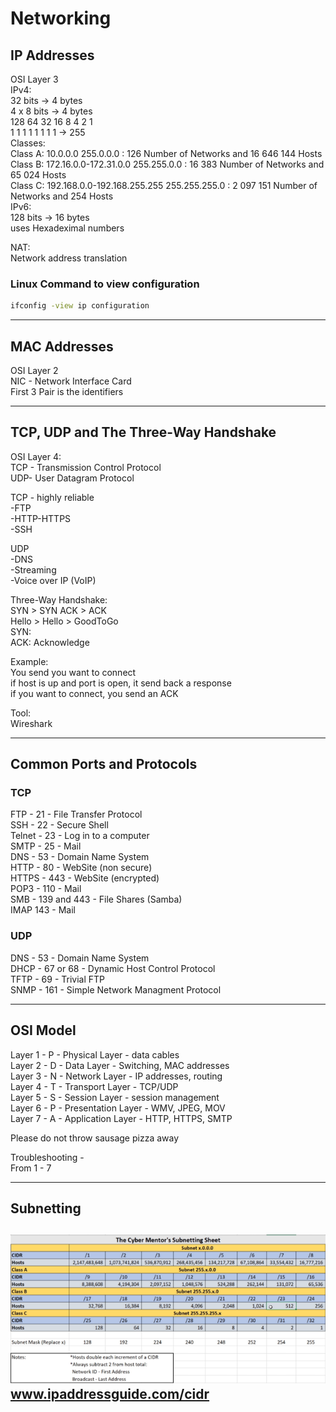 # Networking
## IP Addresses
 
OSI Layer 3  
IPv4:  
32 bits -> 4 bytes  
4 x 8 bits -> 4 bytes  
128 64 32 16 8 4 2 1  
1 1 1 1 1 1 1 1 -> 255  
Classes:  
Class A: 10.0.0.0 255.0.0.0 : 126 Number of Networks and 16 646 144 Hosts  
Class B: 172.16.0.0-172.31.0.0 255.255.0.0 : 16 383 Number of Networks and 65 024 Hosts  
Class C: 192.168.0.0-192.168.255.255 255.255.255.0 : 2 097 151 Number of Networks and 254 Hosts  
IPv6:  
128 bits -> 16 bytes  
uses Hexadeximal numbers  
  
  
NAT:  
Network address translation

### Linux Command to view configuration
~~~bash
ifconfig -view ip configuration
~~~

---
## MAC Addresses

OSI Layer 2  
NIC - Network Interface Card  
First 3 Pair is the identifiers

---
## TCP, UDP and The Three-Way Handshake

OSI Layer 4:  
TCP - Transmission Control Protocol  
UDP- User Datagram Protocol  
  
TCP - highly reliable  
	-FTP  
	-HTTP-HTTPS  
	-SSH  
  
UDP  
	-DNS  
	-Streaming  
	-Voice over IP (VoIP)  
  
Three-Way Handshake:  
	SYN > SYN ACK > ACK  
	Hello > Hello > GoodToGo  
SYN:  
	ACK: Acknowledge  
  
Example:  
	You send you want to connect  
		if host is up and port is open, it send back a response  
			if you want to connect, you send an ACK  
  
Tool:  
	Wireshark
	
---
## Common Ports and Protocols 

### TCP
 FTP - 21 - File Transfer Protocol  
SSH - 22 - Secure Shell  
Telnet - 23 - Log in to a computer  
SMTP - 25 - Mail  
DNS - 53 - Domain Name System  
HTTP - 80 - WebSite (non secure)  
HTTPS - 443 - WebSite (encrypted)  
POP3 - 110 - Mail  
SMB - 139 and 443 - File Shares (Samba)  
IMAP 143 - Mail

### UDP
DNS - 53 - Domain Name System  
DHCP - 67 or 68 - Dynamic Host Control Protocol  
TFTP - 69 - Trivial FTP  
SNMP - 161 - Simple Network Managment Protocol

---
## OSI Model

Layer 1 - P - Physical Layer - data cables  
Layer 2 - D - Data Layer - Switching, MAC addresses  
Layer 3 - N - Network Layer - IP addresses, routing  
Layer 4 - T - Transport Layer - TCP/UDP  
Layer 5 - S - Session Layer - session management  
Layer 6 - P - Presentation Layer - WMV, JPEG, MOV  
Layer 7 - A - Application Layer - HTTP, HTTPS, SMTP  
  
Please do not throw sausage pizza away  
  
Troubleshooting -  
From 1 - 7

---
## Subnetting
![](https://github.com/FGabi01/TCM_Security/blob/main/TCM/TCM_Security/Pictures/subnetting.png)
www.ipaddressguide.com/cidr
---
